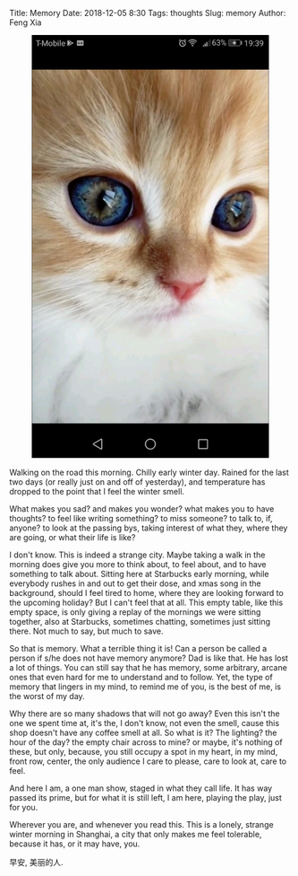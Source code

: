 Title: Memory
Date: 2018-12-05 8:30
Tags: thoughts
Slug: memory
Author: Feng Xia

<figure class="col l8 m8 s12">
  <img src="/images/cute%20cat.png"/>
</figure>


Walking on the road this morning. Chilly early winter day. Rained for
the last two days (or really just on and off of yesterday), and
temperature has dropped to the point that I feel the winter smell.

What makes you sad? and makes you wonder? what makes you to have
thoughts? to feel like writing something? to miss someone? to talk to,
if, anyone? to look at the passing bys, taking interest of what they,
where they are going, or what their life is like?

I don't know. This is indeed a strange city. Maybe taking a walk in
the morning does give you more to think about, to feel about, and to
have something to talk about. Sitting here at Starbucks early morning,
while everybody rushes in and out to get their dose, and xmas song in
the background, should I feel tired to home, where they are looking
forward to the upcoming holiday? But I can't feel that at all. This
empty table, like this empty space, is only giving a replay of the
mornings we were sitting together, also at Starbucks, sometimes
chatting, sometimes just sitting there. Not much to say, but much to
save.

So that is memory. What a terrible thing it is! Can a person be called
a person if s/he does not have memory anymore? Dad is like that. He
has lost a lot of things. You can still say that he has memory, some
arbitrary, arcane ones that even hard for me to understand and to
follow. Yet, the type of memory that lingers in my mind, to remind me
of you, is the best of me, is the worst of my day.

Why there are so many shadows that will not go away? Even this isn't
the one we spent time at, it's the, I don't know, not even the smell,
cause this shop doesn't have any coffee smell at all. So what is it?
The lighting? the hour of the day? the empty chair across to mine? or
maybe, it's nothing of these, but only, because, you still occupy a
spot in my heart, in my mind, front row, center, the only audience I
care to please, care to look at, care to feel.

And here I am, a one man show, staged in what they call life. It has
way passed its prime, but for what it is still left, I am here,
playing the play, just for you.

Wherever you are, and whenever you read this. This is a lonely,
strange winter morning in Shanghai, a city that only makes me feel
tolerable, because it has, or it may have, you.

早安, 美丽的人. 

